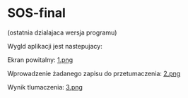 # SOS-final

(ostatnia dzialajaca wersja programu)

Wygld aplikacji jest nastepujacy:

Ekran powitalny:
<a href=http://zapodaj.net/d0796cc0aad5b.png.html>1.png</a>

Wprowadzenie żadanego zapisu do przetumaczenia:
<a href=http://zapodaj.net/8276edc4c084d.png.html>2.png</a>

Wynik tlumaczenia:
<a href=http://zapodaj.net/8b6cbf648411f.png.html>3.png</a>

